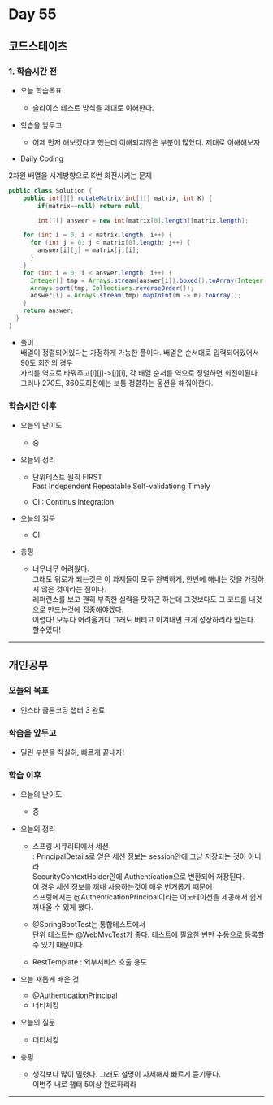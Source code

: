 # Day 55

## 코드스테이츠

### 1. 학습시간 전
* 오늘 학습목표

    - 슬라이스 테스트 방식을 제대로 이해한다.

* 학습을 앞두고

    - 어제 먼저 해보겠다고 했는데 이해되지않은 부분이 많았다. 제대로 이해해보자

* Daily Coding  

2차원 배열을 시계방향으로 K번 회전시키는 문제
```java
public class Solution { 
	public int[][] rotateMatrix(int[][] matrix, int K) {
		if(matrix==null) return null;

		int[][] answer = new int[matrix[0].length][matrix.length];

    for (int i = 0; i < matrix.length; i++) {
      for (int j = 0; j < matrix[0].length; j++) {
        answer[i][j] = matrix[j][i];
      }
    }
    for (int i = 0; i < answer.length; i++) {
      Integer[] tmp = Arrays.stream(answer[i]).boxed().toArray(Integer[]::new);
      Arrays.sort(tmp, Collections.reverseOrder());
      answer[i] = Arrays.stream(tmp).mapToInt(m -> m).toArray();
    }
    return answer;
  }
}

```  
* 풀이  
배열이 정렬되어있다는 가정하게 가능한 풀이다.
배열은 순서대로 입력되어있어서 90도 회전의 경우  
자리를 역으로 바꿔주고[i][j]->[j][i], 각 배열 순서를 역으로 정렬하면 회전이된다.  
그러나 270도, 360도회전에는 보통 정렬하는 옵션을 해줘야한다.  

### 학습시간 이후
* 오늘의 난이도

  - 중
* 오늘의 정리

  - 단위테스트 원칙 FIRST  
  Fast Independent Repeatable Self-validationg Timely  

  - CI : Continus Integration 
* 오늘의 질문

  - CI
* 총평 

  - 너무너무 어려웠다.  
  그래도 위로가 되는것은 이 과제들이 모두 완벽하게, 한번에 해내는 것을 가정하지 않은 것이라는 점이다.  
  레퍼런스를 보고 괜히 부족한 실력을 탓하곤 하는데 그것보다도 그 코드를 내것으로 만드는것에 집중해야겠다.  
  어렵다! 모두다 어려울거다 그래도 버티고 이겨내면 크게 성장하리라 믿는다.  
  할수있다!

---
## 개인공부  

### 오늘의 목표
- 인스타 클론코딩 챕터 3 완료

### 학습을 앞두고

- 밀린 부분을 착실히, 빠르게 끝내자!

### 학습 이후
* 오늘의 난이도

  - 중
* 오늘의 정리

  - 스프링 시큐리티에서 세션  
  : PrincipalDetails로 얻은 세션 정보는 session안에 그냥 저장되는 것이 아니라  
  SecurityContextHolder안에 Authentication으로 변환되어 저장된다.  
  이 경우 세션 정보를 꺼내 사용하는것이 매우 번거롭기 때문에  
  스프링에서는 @AuthenticationPrincipal이라는 어노테이션을 제공해서 쉽게 꺼내올 수 있게 했다.

  - @SpringBootTest는 통합테스트에서  
  단위 테스트는 @WebMvcTest가 좋다. 테스트에 필요한 빈만 수동으로 등록할 수 있기 때문이다.  

  - RestTemplate : 외부서비스 호출 용도
* 오늘 새롭게 배운 것

    - @AuthenticationPrincipal
    - 더티체킹
* 오늘의 질문

  - 더티체킹
* 총평 

  - 생각보다 많이 밀렸다. 그래도 설명이 자세해서 빠르게 듣기좋다.  
  이번주 내로 챕터 5이상 완료하리라
---